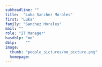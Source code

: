 ```yaml
---
subheadline: ""
title:  "Luka Sanchez Morales"
first: "Luka"
family: "Sanchez Morales"
mail: ""
role: "IT Manager"
hasdblp: "no"
dblp:    ""
image:
  thumb: "people_pictures/no_picture.png"
  homepage:
---
```


<!--more-->

